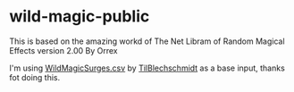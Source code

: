 # wild-magic-public

This is based on the amazing workd of The Net Libram of Random Magical Effects
version 2.00
By Orrex

I'm using <a href="https://gist.github.com/TilBlechschmidt/0477f07611e062d3a606d0f7f425b0fb">WildMagicSurges.csv</a> by <a href="https://gist.github.com/TilBlechschmidt"> TilBlechschmidt</a> as a base input, thanks fot doing this.
